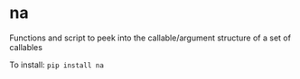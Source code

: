 
# na
Functions and script to peek into the callable/argument structure of a set of callables


To install:	```pip install na```
